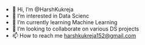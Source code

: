 - 👋 Hi, I’m @HarshKukreja
- 👀 I’m interested in Data Scienc
- 🌱 I’m currently learning Machine Learning
- 💞️ I’m looking to collaborate on various DS projects
- 📫 How to reach me harshkukreja152@gmail.com

<!---
HarshKukreja/HarshKukreja is a ✨ special ✨ repository because its `README.md` (this file) appears on your GitHub profile.
You can click the Preview link to take a look at your changes.
--->
